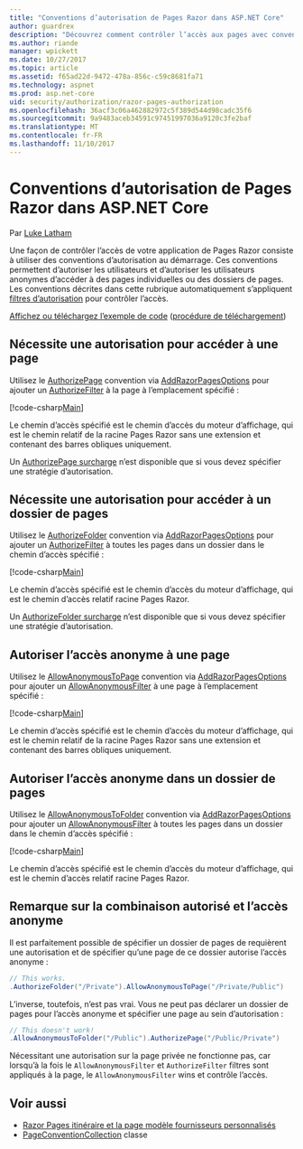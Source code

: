 ```yaml
---
title: "Conventions d’autorisation de Pages Razor dans ASP.NET Core"
author: guardrex
description: "Découvrez comment contrôler l’accès aux pages avec conventions au démarrage d’autorisent des utilisateurs et d’autoriser les utilisateurs anonymes d’accéder à des pages individuelles ou des dossiers de pages."
ms.author: riande
manager: wpickett
ms.date: 10/27/2017
ms.topic: article
ms.assetid: f65ad22d-9472-478a-856c-c59c8681fa71
ms.technology: aspnet
ms.prod: asp.net-core
uid: security/authorization/razor-pages-authorization
ms.openlocfilehash: 36acf3c06a462882972c5f389d544d98cadc35f6
ms.sourcegitcommit: 9a9483aceb34591c97451997036a9120c3fe2baf
ms.translationtype: MT
ms.contentlocale: fr-FR
ms.lasthandoff: 11/10/2017
---
```

# <a name="razor-pages-authorization-conventions-in-aspnet-core"></a>Conventions d’autorisation de Pages Razor dans ASP.NET Core

Par [Luke Latham](https://github.com/guardrex)

Une façon de contrôler l’accès de votre application de Pages Razor consiste à utiliser des conventions d’autorisation au démarrage. Ces conventions permettent d’autoriser les utilisateurs et d’autoriser les utilisateurs anonymes d’accéder à des pages individuelles ou des dossiers de pages. Les conventions décrites dans cette rubrique automatiquement s’appliquent [filtres d’autorisation](xref:mvc/controllers/filters#authorization-filters) pour contrôler l’accès.

[Affichez ou téléchargez l’exemple de code](https://github.com/aspnet/Docs/tree/master/aspnetcore/security/authorization/razor-pages-authorization/sample) ([procédure de téléchargement](xref:tutorials/index#how-to-download-a-sample))

## <a name="require-authorization-to-access-a-page"></a>Nécessite une autorisation pour accéder à une page

Utilisez le [AuthorizePage](/dotnet/api/microsoft.extensions.dependencyinjection.pageconventioncollectionextensions.authorizepage) convention via [AddRazorPagesOptions](/dotnet/api/microsoft.extensions.dependencyinjection.mvcrazorpagesmvcbuilderextensions.addrazorpagesoptions) pour ajouter un [AuthorizeFilter](/dotnet/api/microsoft.aspnetcore.mvc.authorization.authorizefilter) à la page à l’emplacement spécifié :

[!code-csharp[Main](razor-pages-authorization/sample/Startup.cs?name=snippet1&highlight=2,4)]

Le chemin d’accès spécifié est le chemin d’accès du moteur d’affichage, qui est le chemin relatif de la racine Pages Razor sans une extension et contenant des barres obliques uniquement.

Un [AuthorizePage surcharge](/dotnet/api/microsoft.extensions.dependencyinjection.pageconventioncollectionextensions.authorizepage#Microsoft_Extensions_DependencyInjection_PageConventionCollectionExtensions_AuthorizePage_Microsoft_AspNetCore_Mvc_ApplicationModels_PageConventionCollection_System_String_System_String_) n’est disponible que si vous devez spécifier une stratégie d’autorisation.

## <a name="require-authorization-to-access-a-folder-of-pages"></a>Nécessite une autorisation pour accéder à un dossier de pages

Utilisez le [AuthorizeFolder](/dotnet/api/microsoft.extensions.dependencyinjection.pageconventioncollectionextensions.authorizefolder) convention via [AddRazorPagesOptions](/dotnet/api/microsoft.extensions.dependencyinjection.mvcrazorpagesmvcbuilderextensions.addrazorpagesoptions) pour ajouter un [AuthorizeFilter](/dotnet/api/microsoft.aspnetcore.mvc.authorization.authorizefilter) à toutes les pages dans un dossier dans le chemin d’accès spécifié :

[!code-csharp[Main](razor-pages-authorization/sample/Startup.cs?name=snippet1&highlight=2,5)]

Le chemin d’accès spécifié est le chemin d’accès du moteur d’affichage, qui est le chemin d’accès relatif racine Pages Razor.

Un [AuthorizeFolder surcharge](/dotnet/api/microsoft.extensions.dependencyinjection.pageconventioncollectionextensions.authorizefolder#Microsoft_Extensions_DependencyInjection_PageConventionCollectionExtensions_AuthorizeFolder_Microsoft_AspNetCore_Mvc_ApplicationModels_PageConventionCollection_System_String_System_String_) n’est disponible que si vous devez spécifier une stratégie d’autorisation.

## <a name="allow-anonymous-access-to-a-page"></a>Autoriser l’accès anonyme à une page

Utilisez le [AllowAnonymousToPage](/dotnet/api/microsoft.extensions.dependencyinjection.pageconventioncollectionextensions.allowanonymoustopage) convention via [AddRazorPagesOptions](/dotnet/api/microsoft.extensions.dependencyinjection.mvcrazorpagesmvcbuilderextensions.addrazorpagesoptions) pour ajouter un [AllowAnonymousFilter](/dotnet/api/microsoft.aspnetcore.mvc.authorization.allowanonymousfilter) à une page à l’emplacement spécifié :

[!code-csharp[Main](razor-pages-authorization/sample/Startup.cs?name=snippet1&highlight=2,6)]

Le chemin d’accès spécifié est le chemin d’accès du moteur d’affichage, qui est le chemin relatif de la racine Pages Razor sans une extension et contenant des barres obliques uniquement.

## <a name="allow-anonymous-access-to-a-folder-of-pages"></a>Autoriser l’accès anonyme dans un dossier de pages

Utilisez le [AllowAnonymousToFolder](/dotnet/api/microsoft.extensions.dependencyinjection.pageconventioncollectionextensions.allowanonymoustofolder) convention via [AddRazorPagesOptions](/dotnet/api/microsoft.extensions.dependencyinjection.mvcrazorpagesmvcbuilderextensions.addrazorpagesoptions) pour ajouter un [AllowAnonymousFilter](/dotnet/api/microsoft.aspnetcore.mvc.authorization.allowanonymousfilter) à toutes les pages dans un dossier dans le chemin d’accès spécifié :

[!code-csharp[Main](razor-pages-authorization/sample/Startup.cs?name=snippet1&highlight=2,7)]

Le chemin d’accès spécifié est le chemin d’accès du moteur d’affichage, qui est le chemin d’accès relatif racine Pages Razor.

## <a name="note-on-combining-authorized-and-anonymous-access"></a>Remarque sur la combinaison autorisé et l’accès anonyme

Il est parfaitement possible de spécifier un dossier de pages de requièrent une autorisation et de spécifier qu’une page de ce dossier autorise l’accès anonyme :

```csharp
// This works.
.AuthorizeFolder("/Private").AllowAnonymousToPage("/Private/Public")
```

L’inverse, toutefois, n’est pas vrai. Vous ne peut pas déclarer un dossier de pages pour l’accès anonyme et spécifier une page au sein d’autorisation :

```csharp
// This doesn't work!
.AllowAnonymousToFolder("/Public").AuthorizePage("/Public/Private") 
```

Nécessitant une autorisation sur la page privée ne fonctionne pas, car lorsqu’à la fois le `AllowAnonymousFilter` et `AuthorizeFilter` filtres sont appliqués à la page, le `AllowAnonymousFilter` wins et contrôle l’accès.

## <a name="see-also"></a>Voir aussi

* [Razor Pages itinéraire et la page modèle fournisseurs personnalisés](xref:mvc/razor-pages/razor-pages-convention-features)
* [PageConventionCollection](/dotnet/api/microsoft.aspnetcore.mvc.applicationmodels.pageconventioncollection) classe

